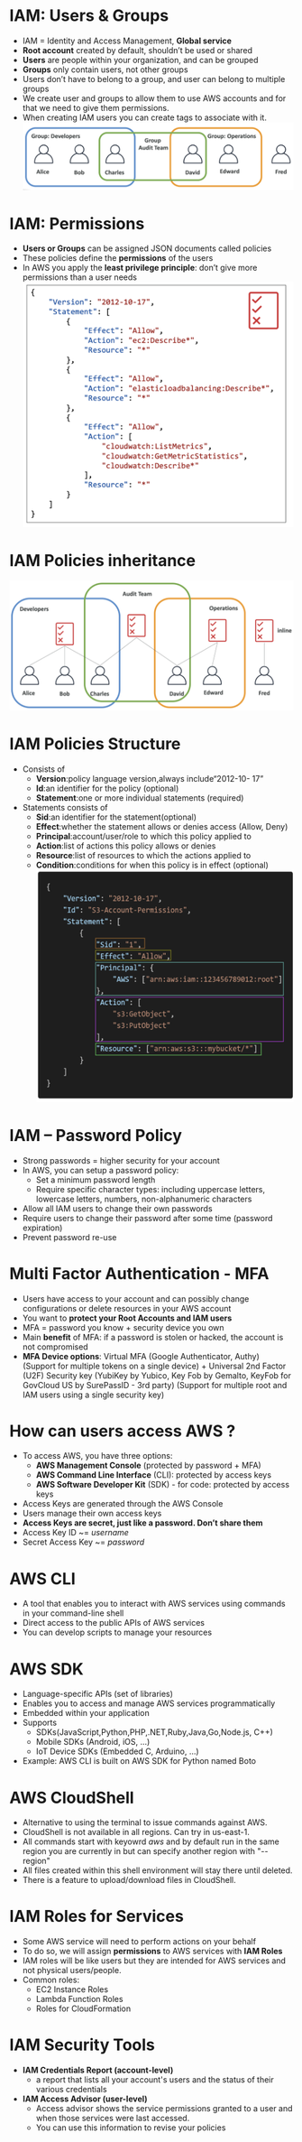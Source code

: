 # IAM: Users & Groups

- IAM = Identity and Access Management, **Global service**
- **Root account** created by default, shouldn’t be used or shared
- **Users** are people within your organization, and can be grouped
- **Groups** only contain users, not other groups
- Users don’t have to belong to a group, and user can belong to multiple groups
- We create user and groups to allow them to use AWS accounts and for that we need to give them permissions.
- When creating IAM users you can create tags to associate with it.
![Alt text](images/UsersAndGroups.png)

# IAM: Permissions

- **Users or Groups** can be assigned JSON documents called policies
- These policies define the **permissions** of the users
- In AWS you apply the **least privilege principle**: don’t give more permissions than a user needs
![Alt text](images/Permission.png)

# IAM Policies inheritance

![Alt text](images/PolicyInheritance.png)

# IAM Policies Structure 

- Consists of
    - **Version**:policy language version,always include“2012-10- 17”
    - **Id**:an identifier for the policy (optional)
    - **Statement**:one or more individual statements (required)
- Statements consists of
    - **Sid**:an identifier for the statement(optional)
    - **Effect**:whether the statement allows or denies access (Allow, Deny)
    - **Principal**:account/user/role to which this policy applied to
    - **Action**:list of actions this policy allows or denies
    - **Resource**:list of resources to which the actions applied to
    - **Condition**:conditions for when this policy is in effect (optional)
![Alt text](images/Policy.png)

# IAM – Password Policy

- Strong passwords = higher security for your account
- In AWS, you can setup a password policy:
    - Set a minimum password length
    - Require specific character types: including uppercase letters, lowercase letters, numbers, non-alphanumeric characters
- Allow all IAM users to change their own passwords
- Require users to change their password after some time (password expiration)
- Prevent password re-use

# Multi Factor Authentication - MFA

- Users have access to your account and can possibly change configurations or delete resources in your AWS account
- You want to **protect your Root Accounts and IAM users**
- MFA = password you know + security device you own
- Main **benefit** of MFA: if a password is stolen or hacked, the account is not compromised
- **MFA Device options**: Virtual MFA (Google Authenticator, Authy) (Support for multiple tokens on a single device) + Universal 2nd Factor (U2F) Security key (YubiKey by Yubico, Key Fob by Gemalto, KeyFob for GovCloud US by SurePassID - 3rd party) (Support for multiple root and IAM users using a single security key)

# How can users access AWS ?

- To access AWS, you have three options:
    - **AWS Management Console** (protected by password + MFA)
    - **AWS Command Line Interface** (CLI): protected by access keys
    - **AWS Software Developer Kit** (SDK) - for code: protected by access keys
- Access Keys are generated through the AWS Console
- Users manage their own access keys
- **Access Keys are secret, just like a password. Don’t share them**
- Access Key ID ~= *username*
- Secret Access Key ~= *password*

# AWS CLI

- A tool that enables you to interact with AWS services using commands in your command-line shell
- Direct access to the public APIs of AWS services
- You can develop scripts to manage your resources

# AWS SDK

- Language-specific APIs (set of libraries)
- Enables you to access and manage AWS services programmatically
- Embedded within your application
- Supports
    - SDKs(JavaScript,Python,PHP,.NET,Ruby,Java,Go,Node.js, C++)
    - Mobile SDKs (Android, iOS, ...)
    - IoT Device SDKs (Embedded C, Arduino, ...)
- Example: AWS CLI is built on AWS SDK for Python named Boto

# AWS CloudShell

- Alternative to using the terminal to issue commands against AWS.
- CloudShell is not available in all regions. Can try in us-east-1.
- All commands start with keyowrd *aws* and by default run in the same region you are currently in but can specify another region with "--region"
- All files created within this shell environment will stay there until deleted.
- There is a feature to upload/download files in CloudShell.

# IAM Roles for Services

- Some AWS service will need to perform actions on your behalf
- To do so, we will assign **permissions** to AWS services with **IAM Roles**
- IAM roles will be like users but they are intended for AWS services and not physical users/people.
- Common roles:
    - EC2 Instance Roles
    - Lambda Function Roles
    - Roles for CloudFormation

# IAM Security Tools

- **IAM Credentials Report (account-level)**
    - a report that lists all your account's users and the status of their various credentials
- **IAM Access Advisor (user-level)**
    - Access advisor shows the service permissions granted to a user and when those services were last accessed.
    - You can use this information to revise your policies